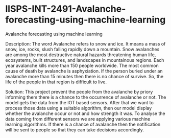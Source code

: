 # llSPS-INT-2491-Avalanche-forecasting-using-machine-learning
Avalanche forecasting using machine learning

Description:
The word Avalanche refers to snow and ice. It means a mass of snow, ice, rocks, slush falling rapidly down a mountain. Snow avalanches are among the most destructive natural hazards threatening human life, ecosystems, built structures, and landscapes in mountainous regions. Each year avalanche kills more than 150 people worldwide. The most common cause of death by avalanche is asphyxiation. If the person buried under an avalanche more than 15 minutes then there is no chance of survive. So, the life of the people in that region is difficult to live.


Solution:
This project prevent the people from the avalanche by priory informing them there is a chance to the occurrence of avalanche or not. The model gets the data from the IOT based sensors. After that we want to process those data using a suitable algorithm, then our model display whether the avalanche occur or not and how strength it was. To analyse the  data coming from different sensors we are applying various machine learning algorithms. If there is a chance of  avalanche then the notification will be sent to people  so that they can take decisions accordingly.
